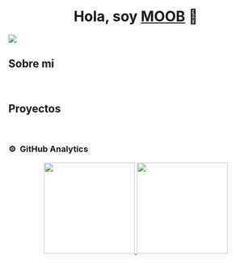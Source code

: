 <div align="center">
<h1 align="center">Hola, soy <a href="https://aristi.dev">MOOB</a> 👋</h1>
</div>
<img src="https://i.pinimg.com/736x/ad/8f/e9/ad8fe909eb437f34b14512e97d72b3f1.jpg">

## Sobre mi

<br>

## Proyectos 
</div>
                                                                                      
</td>
                                                                                      
</td>  
</table>                                                                                 
</div>
<br>

### ⚙️ &nbsp;GitHub Analytics

<p align="center">
<a href="https://github.com/MOOB02">
  <img height="180em" src="https://github-readme-stats-eight-theta.vercel.app/api?username=MOOB02&show_icons=true&theme=tokyonight&include_all_commits=true&count_private=true"/>
  <img height="180em" src="https://github-readme-stats-eight-theta.vercel.app/api/top-langs/?username=MOOB02&layout=compact&langs_count=8&theme=tokyonight"/>
</a>
</p>
